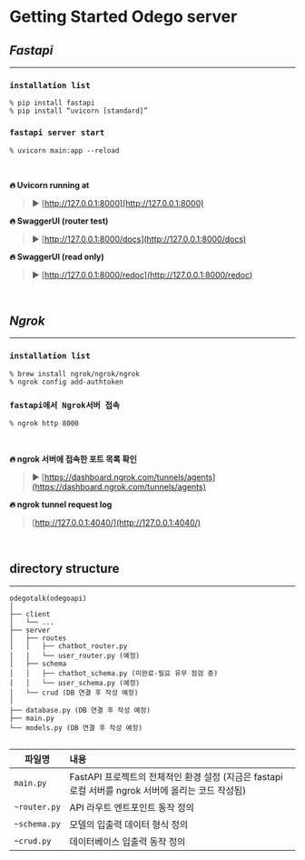 # Getting Started Odego server

## *Fastapi*

---

### `installation list`
```
% pip install fastapi
% pip install “uvicorn [standard]”
```

### `fastapi server start`
```
% uvicorn main:app --reload
```
<br>

**🔥 Uvicorn running at** <br>
> ► [http://127.0.0.1:8000](http://127.0.0.1:8000) <br>

**🔥 SwaggerUI (router test)** <br>
> ► [http://127.0.0.1:8000/docs](http://127.0.0.1:8000/docs) <br>

**🔥 SwaggerUI (read only)** <br>
> ► [http://127.0.0.1:8000/redoc](http://127.0.0.1:8000/redoc)

<br>

## *Ngrok*

---

### `installation list`
```
% brew install ngrok/ngrok/ngrok
% ngrok config add-authtoken
```

### `fastapi에서 Ngrok서버 접속`
```
% ngrok http 8000
```
<br>

**🔥 ngrok 서버에 접속한 포트 목록 확인** <br>
> ► [https://dashboard.ngrok.com/tunnels/agents](https://dashboard.ngrok.com/tunnels/agents)

**🔥 ngrok tunnel request log** <br>
> [http://127.0.0.1:4040/](http://127.0.0.1:4040/)

<br>

## directory structure

---

```
odegotalk(odegoapi)
│
├── client
│   └── ... 
├── server
│   ├── routes
│   │   ├── chatbot_router.py
│   │   └── user_router.py (예정)
│   ├── schema 
│   │   ├── chatbot_schema.py (미완료-필요 유무 점검 중)
│   │   └── user_schema.py (예정)
│   └── crud (DB 연결 후 작성 예정)
│
├── database.py (DB 연결 후 작성 예정)
├── main.py
└── models.py (DB 연결 후 작성 예정)


```

| 파일명           |            내용            |
|---------------|:------------------------|
| `main.py`     | FastAPI 프로젝트의 전체적인 환경 설정 (지금은 fastapi 로컬 서버를 ngrok 서버에 올리는 코드 작성됨) |
| `~router.py` |       API 라우트 엔트포인트 동작 정의       |
| `~schema.py`    |        모델의 입출력 데이터 형식 정의         |
| `~crud.py`      |       데이터베이스 입출력 동작 정의       |